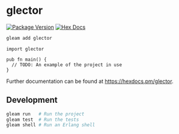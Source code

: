 # glector

[![Package Version](https://img.shields.io/hexpm/v/glector)](https://hex.pm/packages/glector)
[![Hex Docs](https://img.shields.io/badge/hex-docs-ffaff3)](https://hexdocs.pm/glector/)

```sh
gleam add glector
```
```gleam
import glector

pub fn main() {
  // TODO: An example of the project in use
}
```

Further documentation can be found at <https://hexdocs.pm/glector>.

## Development

```sh
gleam run   # Run the project
gleam test  # Run the tests
gleam shell # Run an Erlang shell
```
